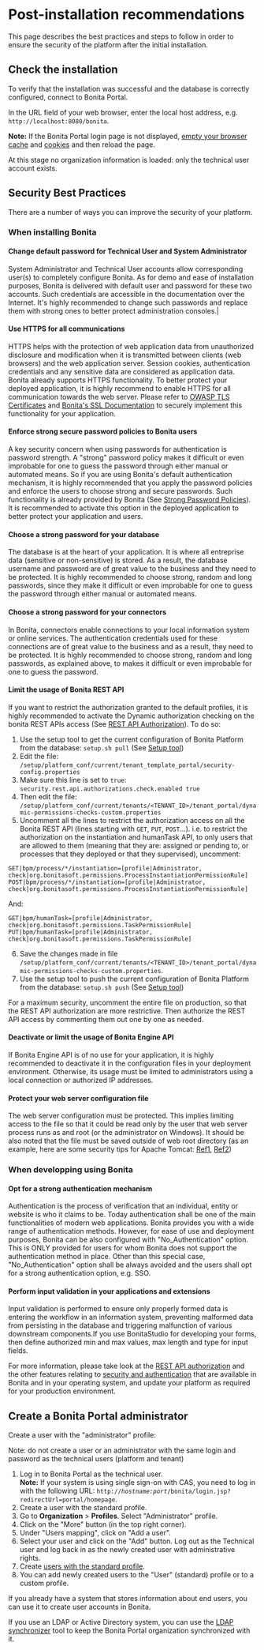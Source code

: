 # Post-installation recommendations

This page describes the best practices and steps to follow in order to ensure the security of the platform after the initial installation.

## Check the installation

To verify that the installation was successful and the database is correctly configured, connect to Bonita Portal.

In the URL field of your web browser, enter the local host address, e.g. `http://localhost:8080/bonita`.

**Note:** If the Bonita Portal login page is not displayed, [empty your browser cache](http://www.wikihow.com/Clear-Your-Browser's-Cache) and [cookies](http://www.wikihow.com/Clear-Your-Browser%27s-Cookies) and then reload the page.

At this stage no organization information is loaded: only the technical user account exists.

## Security Best Practices

There are a number of ways you can improve the security of your platform. 

### When installing Bonita

#### Change default password for Technical User and System Administrator

System Administrator and Technical User accounts allow corresponding user(s) to completely configure Bonita. As for demo and ease of installation purposes, Bonita is delivered with default user and password for these two accounts. Such credentials are accessible in the documentation over the Internet. It's highly recommended to change such passwords and replace them with strong ones to better protect administration consoles.|

#### Use HTTPS for all communications

HTTPS helps with the protection of web application data from unauthorized disclosure and modification when it is transmitted between clients (web browsers) and the web application server. Session cookies, authentication credentials and any sensitive data  are considered as application data. Bonita already supports HTTPS functionality. To better protect your deployed application, it is highly recommend to enable HTTPS for all communication towards the web server. Please refer to [OWASP TLS Certificates](https://www.owasp.org/index.php/Transport_Layer_Protection_Cheat_Sheet#Server_Certificate) and [Bonita's SSL Documentation](ssl.md) to securely implement this functionality for your application.

#### Enforce strong secure password policies to Bonita users

A key security concern when using passwords for authentication is password strength. A "strong" password policy makes it difficult or even improbable for one to guess the password through either manual or automated means. So if you are using Bonita's default authentication mechanism, it is highly recommended that you apply the password policies and enforce the users to choose strong and secure passwords. Such functionality is already provided by Bonita (See [Strong Password Policies](enforce-password-policy.md)). It is recommended to activate this option in the deployed application to better protect your application and users.

#### Choose a strong password for your database

The database is at the heart of your application. It is where all entreprise data (sensitive or non-sensitive) is stored. As a result, the database username and password are of great value to the business and they need to be protected. It is highly recommended to choose strong, random and long passwords, since they make it difficult or even improbable for one to guess the password through either manual or automated means. 

#### Choose a strong password for your connectors

In Bonita, connectors enable connections to your local information system or online services. The authentication credentials used for these connections are of great value to the business and as a result, they need to be protected. It is highly recommended to choose strong, random and long passwords, as explained above, to makes it difficult or even improbable for one to guess the password. 

#### Limit the usage of Bonita REST API

If you want to restrict the authorization granted to the default profiles, it is highly recommended to activate the Dynamic authorization checking on the bonita REST APIs access (See [REST API Authorization](rest-api-authorization.md)). 
To do so: 

1. Use the setup tool to get the current configuration of Bonita Platform from the database: `setup.sh pull` (See [Setup tool](BonitaBPM_platform_setup.md))
2. Edit the file: `/setup/platform_conf/current/tenant_template_portal/security-config.properties`
3. Make sure this line is set to `true`: `security.rest.api.authorizations.check.enabled true`
4. Then edit the file: `/setup/platform_conf/current/tenants/<TENANT_ID>/tenant_portal/dynamic-permissions-checks-custom.properties`
5. Uncomment all the lines to restrict the authorization access on all the Bonita REST API (lines starting with `GET`, `PUT`, `POST`...).
   i.e. to restrict the authorization on the instantiation and humanTask API, to only users that are allowed to them (meaning that they are: assigned or pending to, or processes that they deployed or that they supervised), uncomment:

```properties
GET|bpm/process/*/instantiation=[profile|Administrator, check|org.bonitasoft.permissions.ProcessInstantiationPermissionRule]
POST|bpm/process/*/instantiation=[profile|Administrator, check|org.bonitasoft.permissions.ProcessInstantiationPermissionRule]
```

And:

```properties
GET|bpm/humanTask=[profile|Administrator, check|org.bonitasoft.permissions.TaskPermissionRule]
PUT|bpm/humanTask=[profile|Administrator, check|org.bonitasoft.permissions.TaskPermissionRule]
```

6. Save the changes made in file  `/setup/platform_conf/current/tenants/<TENANT_ID>/tenant_portal/dynamic-permissions-checks-custom.properties`. 
7. Use the setup tool to push the current configuration of Bonita Platform from the database: `setup.sh push` (See [Setup tool](BonitaBPM_platform_setup.md))

For a maximum security, uncomment the entire file on production, so that the  REST API authorization are more restrictive. Then authorize the REST API access by commenting them out one by one as needed.

#### Deactivate or limit the usage of Bonita Engine API

If Bonita Engine API is of no use for your application, it is highly recommended to deactivate it in the configuration files in your deployment environment. Otherwise, its usage must be limited to administrators using a local connection or authorized IP addresses.

#### Protect your web server configuration file
The web server configuration must be protected. This implies limiting access to the file so that it could be read only by the user that web server process runs as and root (or the administrator on Windows). It should be also noted that the file must be saved outside of web root directory (as an example, here are some security tips for Apache Tomcat: [Ref1](https://www.petefreitag.com/item/505.cfm), [Ref2](https://www.acunetix.com/blog/articles/10-tips-secure-apache-installation/))

### When developping using Bonita

#### Opt for a strong authentication mechanism

Authentication is the process of verification that an individual, entity or website is who it claims to be. Today authentication shall be one of the main functionalities of modern web applications. Bonita provides you with a wide range of authentication methods. However, for ease of use and deployment purposes, Bonita can be also configured with "No_Authentication" option. This is ONLY provided for users for whom Bonita does not support the authentication method in place. Other than this special case, "No_Authentication" option shall be always avoided and the users shall opt for a strong authentication option, e.g. SSO.

#### Perform input validation in your applications and extensions

Input validation is performed to ensure only properly formed data is entering the workflow in an information system, preventing malformed data from persisting in the database and triggering malfunction of various downstream components.If you use BonitaStudio for developing your forms, then define authorized min and max values, max length and type for input fields.

For more information, please take look at the [REST API authorization](rest-api-authorization.md) and the other features relating to [security and authentication](_security-and-authentication.md) that are available in Bonita and in your operating system, and update your platform as required for your production environment. 

## Create a Bonita Portal administrator

Create a user with the "administrator" profile:

Note: do not create a user or an administrator with the same login and password as the technical users (platform and tenant)

1. Log in to Bonita Portal as the technical user.  
   **Note:** If your system is using single sign-on with CAS, you need to log in with the following URL: `http://`_`hostname:port`_`/bonita/login.jsp?redirectUrl=portal/homepage`.
2. Create a user with the standard profile.
3. Go to **Organization** > **Profiles**. Select "Administrator" profile.
4. Click on the "More" button (in the top right corner).
5. Under "Users mapping", click on "Add a user".
6. Select your user and click on the "Add" button. Log out as the Technical user and log back in as the newly created user with administrative rights.
7. Create [users with the standard profile](manage-a-user.md).
8. You can add newly created users to the "User" (standard) profile or to a custom profile.

If you already have a system that stores information about end users, you can use it to create user accounts in Bonita.

If you use an LDAP or Active Directory system, you can use the [LDAP synchronizer](ldap-synchronizer.md) tool to keep the Bonita Portal organization synchronized with it.
